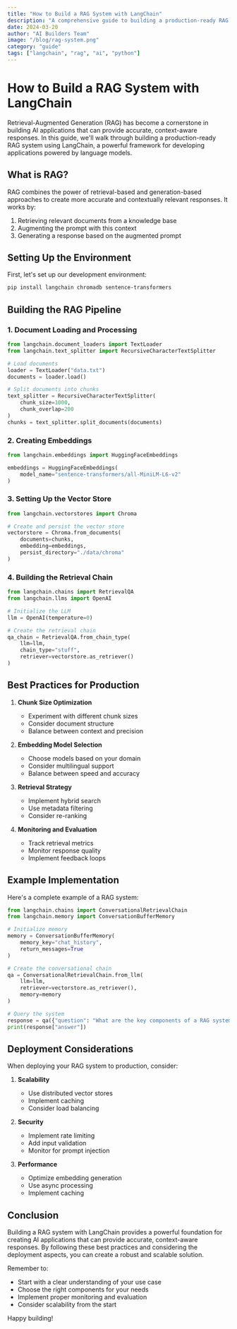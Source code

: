 ```yaml
---
title: "How to Build a RAG System with LangChain"
description: "A comprehensive guide to building a production-ready RAG system using LangChain and modern best practices."
date: 2024-03-20
author: "AI Builders Team"
image: "/blog/rag-system.png"
category: "guide"
tags: ["langchain", "rag", "ai", "python"]
---
```


# How to Build a RAG System with LangChain

Retrieval-Augmented Generation (RAG) has become a cornerstone in building AI applications that can provide accurate, context-aware responses. In this guide, we'll walk through building a production-ready RAG system using LangChain, a powerful framework for developing applications powered by language models.

## What is RAG?

RAG combines the power of retrieval-based and generation-based approaches to create more accurate and contextually relevant responses. It works by:

1. Retrieving relevant documents from a knowledge base
2. Augmenting the prompt with this context
3. Generating a response based on the augmented prompt

## Setting Up the Environment

First, let's set up our development environment:

```bash
pip install langchain chromadb sentence-transformers
```

## Building the RAG Pipeline

### 1. Document Loading and Processing

```python
from langchain.document_loaders import TextLoader
from langchain.text_splitter import RecursiveCharacterTextSplitter

# Load documents
loader = TextLoader("data.txt")
documents = loader.load()

# Split documents into chunks
text_splitter = RecursiveCharacterTextSplitter(
    chunk_size=1000,
    chunk_overlap=200
)
chunks = text_splitter.split_documents(documents)
```

### 2. Creating Embeddings

```python
from langchain.embeddings import HuggingFaceEmbeddings

embeddings = HuggingFaceEmbeddings(
    model_name="sentence-transformers/all-MiniLM-L6-v2"
)
```

### 3. Setting Up the Vector Store

```python
from langchain.vectorstores import Chroma

# Create and persist the vector store
vectorstore = Chroma.from_documents(
    documents=chunks,
    embedding=embeddings,
    persist_directory="./data/chroma"
)
```

### 4. Building the Retrieval Chain

```python
from langchain.chains import RetrievalQA
from langchain.llms import OpenAI

# Initialize the LLM
llm = OpenAI(temperature=0)

# Create the retrieval chain
qa_chain = RetrievalQA.from_chain_type(
    llm=llm,
    chain_type="stuff",
    retriever=vectorstore.as_retriever()
)
```

## Best Practices for Production

1. **Chunk Size Optimization**
   - Experiment with different chunk sizes
   - Consider document structure
   - Balance between context and precision

2. **Embedding Model Selection**
   - Choose models based on your domain
   - Consider multilingual support
   - Balance between speed and accuracy

3. **Retrieval Strategy**
   - Implement hybrid search
   - Use metadata filtering
   - Consider re-ranking

4. **Monitoring and Evaluation**
   - Track retrieval metrics
   - Monitor response quality
   - Implement feedback loops

## Example Implementation

Here's a complete example of a RAG system:

```python
from langchain.chains import ConversationalRetrievalChain
from langchain.memory import ConversationBufferMemory

# Initialize memory
memory = ConversationBufferMemory(
    memory_key="chat_history",
    return_messages=True
)

# Create the conversational chain
qa = ConversationalRetrievalChain.from_llm(
    llm=llm,
    retriever=vectorstore.as_retriever(),
    memory=memory
)

# Query the system
response = qa({"question": "What are the key components of a RAG system?"})
print(response["answer"])
```

## Deployment Considerations

When deploying your RAG system to production, consider:

1. **Scalability**
   - Use distributed vector stores
   - Implement caching
   - Consider load balancing

2. **Security**
   - Implement rate limiting
   - Add input validation
   - Monitor for prompt injection

3. **Performance**
   - Optimize embedding generation
   - Use async processing
   - Implement caching

## Conclusion

Building a RAG system with LangChain provides a powerful foundation for creating AI applications that can provide accurate, context-aware responses. By following these best practices and considering the deployment aspects, you can create a robust and scalable solution.

Remember to:
- Start with a clear understanding of your use case
- Choose the right components for your needs
- Implement proper monitoring and evaluation
- Consider scalability from the start

Happy building! 